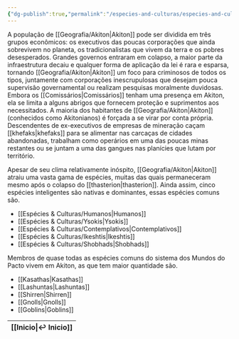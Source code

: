 ```yaml
---
{"dg-publish":true,"permalink":"/especies-and-culturas/especies-and-culturas/"}
---
```


A população de [[Geografia/Akiton\|Akiton]] pode ser dividida em três grupos econômicos: os executivos das poucas corporações que ainda sobrevivem no planeta, os tradicionalistas que vivem da terra e os pobres desesperados. Grandes governos entraram em colapso, a maior parte da infraestrutura decaiu e qualquer forma de aplicação da lei é rara e esparsa, tornando [[Geografia/Akiton\|Akiton]] um foco para criminosos de todos os tipos, juntamente com corporações inescrupulosas que desejam pouca supervisão governamental ou realizam pesquisas moralmente duvidosas. Embora os [[Comissários\|Comissários]] tenham uma presença em Akiton, ela se limita a alguns abrigos que fornecem proteção e suprimentos aos necessitados. A maioria dos habitantes de [[Geografia/Akiton\|Akiton]] (conhecidos como Akitonianos) é forçada a se virar por conta própria. Descendentes de ex-executivos de empresas de mineração caçam [[khefaks\|khefaks]] para se alimentar nas carcaças de cidades abandonadas, trabalham como operários em uma das poucas minas restantes ou se juntam a uma das gangues nas planícies que lutam por território.

Apesar de seu clima relativamente inóspito, [[Geografia/Akiton\|Akiton]] atraiu uma vasta gama de espécies, muitas das quais permaneceram mesmo após o colapso do [[thasterion\|thasterion]]. Ainda assim, cinco espécies inteligentes são nativas e dominantes, essas espécies comuns são.

- [[Espécies & Culturas/Humanos\|Humanos]]
- [[Espécies & Culturas/Ysokis\|Ysokis]]
- [[Espécies & Culturas/Contemplativos\|Contemplativos]]
- [[Espécies & Culturas/Ikeshtis\|Ikeshtis]] 
- [[Espécies & Culturas/Shobhads\|Shobhads]]

Membros de quase todas as espécies comuns do sistema dos Mundos do Pacto vivem em Akiton, as que tem maior quantidade são. 

- [[Kasathas\|Kasathas]]
- [[Lashuntas\|Lashuntas]]
- [[Shirren\|Shirren]]
- [[Gnolls\|Gnolls]]
- [[Goblins\|Goblins]]

  
| [[Inicio\|↩ Inicio]] |
| -------------------- |